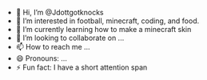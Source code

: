 - 👋 Hi, I’m @Jdottgotknocks
- 👀 I’m interested in football, minecraft, coding, and food.
- 🌱 I’m currently learning how to make a minecraft skin
- 💞️ I’m looking to collaborate on ...
- 📫 How to reach me ...
- 😄 Pronouns: ...
- ⚡ Fun fact: I have a short attention span

<!---
Jdottgotknocks/Jdottgotknocks is a ✨ special ✨ repository because its `README.md` (this file) appears on your GitHub profile.
You can click the Preview link to take a look at your changes.
--->
